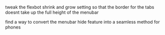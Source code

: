 tweak the flexbot shrink and grow setting so that the border for the tabs doesnt take up the full height of the menubar

find a way to convert the menubar hide feature into a seamless method for phones